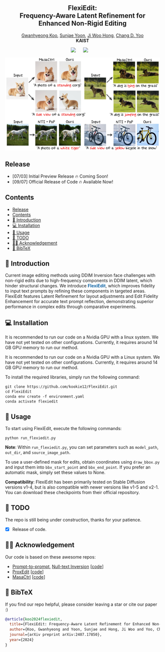 <p align="center">
  <h2 align="center"><strong>FlexiEdit:<br> Frequency-Aware Latent Refinement for <br> Enhanced Non-Rigid Editing</strong></h2>

<p align="center">
    <a href="https://kookie12.github.io/">Gwanhyeong Koo</a>,
    <a href="https://dbstjswo505.github.io/">Sunjae Yoon</a>,
    <a href="http://sanctusfactory.com/family_02.php">Ji Woo Hong</a>,
    <a href="http://sanctusfactory.com/family.php">Chang D. Yoo</a>
    <br>
    <b>KAIST</b>
</p>


<div align="center">

<a href='https://arxiv.org/abs/2407.17850'><img src='https://img.shields.io/badge/arXiv-2406.10163-b31b1b.svg'></a> &nbsp;&nbsp;&nbsp;&nbsp;
<a href='https://kookie12.github.io/FlexiEdit-Project-Page/'><img src='https://img.shields.io/badge/Project-Page-Green'></a> &nbsp;&nbsp;&nbsp;&nbsp;

</div>


<p align="center">
    <img src="images_github/FlexiEdit.jpg" alt="FlexiEdit" width="700" height="auto">
</p>

## Release
- [07/03] Initial Preview Release 🔥 Coming Soon!
- [09/07] Official Release of Code 🔥 Available Now!

## Contents
- [Release](#release)
- [Contents](#contents)
- [🐶 Introduction](#-introduction)
- [💻 Installation](#-installation)
- [🚀 Usage](#-usage)
- [📆 TODO](#-todo)
- [🙌🏻 Acknowledgement](#-acknowledgement)
- [📖 BibTeX](#-bibtex)

## 🐶 Introduction
Current image editing methods using DDIM Inversion face challenges with non-rigid edits due to high-frequency components in DDIM latent, which hinder structural changes. We introduce <font color="#1367a7"><b>FlexiEdit</b></font>, which improves fidelity to input text prompts by refining these components in targeted areas. FlexiEdit features Latent Refinement for layout adjustments and Edit Fidelity Enhancement for accurate text prompt reflection, demonstrating superior performance in complex edits through comparative experiments.


<!-- ## Examples -->

## 💻 Installation
It is recommended to run our code on a Nvidia GPU with a linux system. We have not yet tested on other configurations. Currently, it requires around 14 GB GPU memory to run our method. 

It is recommended to run our code on a Nvidia GPU with a Linux system. We have not yet tested on other configurations. Currently, it requires around 14 GB GPU memory to run our method.



To install the required libraries, simply run the following command:
```
git clone https://github.com/kookie12/FlexiEdit.git
cd FlexiEdit
conda env create -f environment.yaml
conda activate flexiedit
```


## 🚀 Usage
To start using FlexiEdit, execute the following commands:
```
python run_flexiedit.py
```

**Note**: Within `run_flexiedit.py`, you can set parameters such as `model_path`, `out_dir`, and `source_image_path`.

To use a user-defined mask for edits, obtain coordinates using `draw_bbox.py` and input them into `bbx_start_point` and `bbx_end_point`. If you prefer an automatic mask, simply set these values to None.

**Compatibility**: FlexiEdit has been primarily tested on Stable Diffusion versions v1-4, but is also compatible with newer versions like v1-5 and v2-1. You can download these checkpoints from their official repository.

## 📆 TODO
The repo is still being under construction, thanks for your patience. 
- [x] Release of code.


## 🙌🏻 Acknowledgement
Our code is based on these awesome repos:
* [Prompt-to-prompt](https://arxiv.org/abs/2208.01626), [Null-text Inversion](https://arxiv.org/abs/2211.09794) [[code](https://github.com/google/prompt-to-prompt)]
* [ProxEdit](https://arxiv.org/abs/2306.05414) [[code](https://github.com/phymhan/prompt-to-prompt?tab=readme-ov-file)]
* [MasaCtrl](https://arxiv.org/abs/2304.08465) [[code](https://github.com/TencentARC/MasaCtrl)]

## 📖 BibTeX
If you find our repo helpful, please consider leaving a star or cite our paper :)
```bibtex
@article{koo2024flexiedit,
  title={FlexiEdit: Frequency-Aware Latent Refinement for Enhanced Non-Rigid Editing},
  author={Koo, Gwanhyeong and Yoon, Sunjae and Hong, Ji Woo and Yoo, Chang D},
  journal={arXiv preprint arXiv:2407.17850},
  year={2024}
}
```
